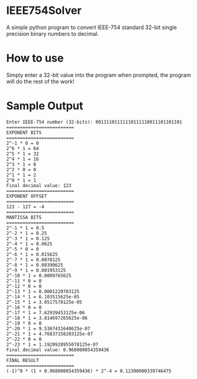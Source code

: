 # IEEE754Solver
A simple python program to convert IEEE-754 standard 32-bit single precision binary numbers to decimal.

<h1>How to use</h1>

Simply enter a 32-bit value into the program when prompted, the program will do the rest of the work!

<h1>Sample Output</h1>

```
Enter IEEE-754 number (32-bits): 00111101111110111110011101101101
=========================
EXPONENT BITS
=========================
2^-1 * 0 = 0
2^6 * 1 = 64
2^5 * 1 = 32
2^4 * 1 = 16
2^3 * 1 = 8
2^2 * 0 = 0
2^1 * 1 = 2
2^0 * 1 = 1
Final decimal value: 123
=========================
EXPONENT OFFSET
=========================
123 - 127 = -4
=========================
MANTISSA BITS
=========================
2^-1 * 1 = 0.5
2^-2 * 1 = 0.25
2^-3 * 1 = 0.125
2^-4 * 1 = 0.0625
2^-5 * 0 = 0
2^-6 * 1 = 0.015625
2^-7 * 1 = 0.0078125
2^-8 * 1 = 0.00390625
2^-9 * 1 = 0.001953125
2^-10 * 1 = 0.0009765625
2^-11 * 0 = 0
2^-12 * 0 = 0
2^-13 * 1 = 0.0001220703125
2^-14 * 1 = 6.103515625e-05
2^-15 * 1 = 3.0517578125e-05
2^-16 * 0 = 0
2^-17 * 1 = 7.62939453125e-06
2^-18 * 1 = 3.814697265625e-06
2^-19 * 0 = 0
2^-20 * 1 = 9.5367431640625e-07
2^-21 * 1 = 4.76837158203125e-07
2^-22 * 0 = 0
2^-23 * 1 = 1.1920928955078125e-07
Final decimal value: 0.968000054359436
=========================
FINAL RESULT
=========================
(-1)^0 * (1 + 0.968000054359436) * 2^-4 = 0.12300000339746475
```
